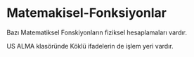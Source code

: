 # Matemakisel-Fonksiyonlar

Bazı Matematiksel Fonskiyonların fiziksel hesaplamaları vardır.

US ALMA klasöründe Köklü ifadelerin de işlem yeri vardır.
